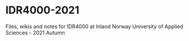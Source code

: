 # IDR4000-2021
Files, wikis and notes for IDR4000 at Inland Norway University of Applied Sciences - 2021 Autumn
